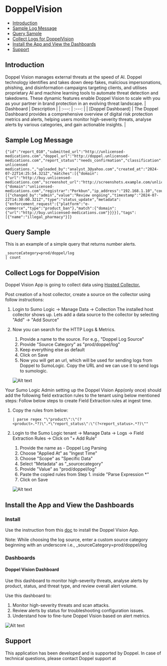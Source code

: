 # DoppelVision

- [Introduction](#introduction)
- [Sample Log Message](#sample-log-message)
- [Query Sample](#query-sample)
- [Collect Logs for DoppelVision](#collect-logs-for-Doppel-Vision)
- [Install the App and View the Dashboards](#install-the-app-and-view-the-dashboards)
- [Support](#support)

## Introduction
  Doppel Vision manages external threats at the speed of AI. Doppel technology identifies and takes down deep fakes, malicious impersonations, phishing, and disinformation campaigns targeting clients, and utilises proprietary AI and machine learning tools to automate threat detection and takedowns. These dynamic features enable Doppel Vision to scale with you as your partner in brand protection in an evolving threat landscape.
  | Dashboard | Description    |
  | :---:   | :---: |
  | [Doppel Dashboard] | The Doppel Dashboard provides a comprehensive overview of digital risk protection metrics and alerts, helping users monitor high-severity threats, analyse alerts by various categories, and gain actionable insights. |


## Sample Log Message


```text
{"id":"report_010","submitted_url":"http://unlicensed-medications.com","doppel_url":"http://doppel.unlicensed-medications.com","report_status":"needs_confirmation","classification":"suspicious","product":"ecommerce","source":"analyst_upload","notes":"Selling unlicensed medications.","uploaded_by":"analyst_3@yahoo.com","created_at":"2024-07-22T14:25:54.321Z","matches":[{"domain":{"url":"http://buy.unlicensed-medications.com","screenshot_url":"http://screenshots.example.com/unlicensed_medications.png","classification":"illegal_pharmacy"}}],"root_domain":{"domain":"unlicensed-medications.com","registrar":"Porkbun","ip_address":"192.168.1.10","country_code":"BR","hosting_provider":"Hostinger"},"audit_logs":[{"changed_by":"admin","value":"Review ongoing","timestamp":"2024-07-22T14:30:00.321Z","type":"status_update","metadata":{"enforcement_request":{"platform":"e-commerce","type":"product_ban"},"match":{"domain":{"url":"http://buy.unlicensed-medications.com"}}}}],"tags":[{"name":"illegal_pharmacy"}]}
```

## Query Sample

This is an example of a simple query that returns number alerts.

```text
_sourceCategory=prod/doppel/log
| count
```

## Collect Logs for DoppelVision

Doppel Vision App is going to collect data using [Hosted Collector.](https://help.sumologic.com/docs/send-data/hosted-collectors/configure-hosted-collector/)

Post creation of a host collector, create a source on the collector using follow instructions:
1. Login to Sumo Logic -> Manage Data -> Collection
   The installed host collector shows up.
   Lets add a data source to the collector by selecting "Add" -> "Add Source" 

2. Now you can search for the HTTP Logs & Metrics. 
    1. Provide a name to the source. 
        For e.g., "Doppel Log Source"
    2. Provide "Source Category" as "prod/doppel/log"
    3. Keep everything else as default
    4. Click on Save
    5. Now you will get an url, which will be used for sending logs from Doppel to SumoLogic. Copy the URL and we can use it to send logs to sumologic.

    ![Alt text](resources/screenshots/collectorconfig.png?raw=true "Collector Config")


Your Sumo Logic Admin setting up the Doppel Vision App(only once) should add the following field extraction rules to the tenant using below mentioned steps: Follow below steps to create Field Extraction rules at ingest time.
1. Copy the rules from below:
    ```text
    | parse regex "\"product\":\"(?<product>.*?)\".*\"report_status\":\"(?<report_status>.*?)\""
    ```

2. Login to the Sumo Logic tenant -> Manage Data -> Logs -> Field Extraction Rules -> Click on "+ Add Rule"
    1. Provide the name as - Doppel Log Parsing
    2. Choose "Applied At" as "Ingest Time"
    3. Choose "Scope" as "Specific Data"
    4. Select "Metadata" as "_sourcecategory"
    5. Provide "Value" as "prod/doppel/log"
    6. Paste the copied rules from Step 1. inside "Parse Expression *"
    7. Click on Save

    ![Alt text](resources/screenshots/DoppelVisionFieldExtractionRules.png?raw=true)



## Install the App and View the Dashboards

### Install

Use the instruction from this [doc](https://help.sumologic.com/docs/get-started/apps-integrations/#install-apps-from-the-library) to install the Doppel Vision App.

Note: While choosing the log source, enter a custom source category beginning with an underscore i.e., _sourceCategory=prod/doppel/log

### Dashboards

#### Doppel Vision Dashboard

Use this dashboard to monitor high-severity threats, analyse alerts by product, status, and threat type, and review overall alert volume.

Use this dashboard to:
1. Monitor high-severity threats and scan attacks.
2. Review alerts by status for troubleshooting configuration issues.
3. Understand how to fine-tune Doppel Vision based on alert metrics.                             

![Alt text](resources/screenshots/DoppelVisionDashboard.png?raw=true)

## Support

This application has been developed and is supported by Doppel. In case of technical questions, please contact Doppel support at 
